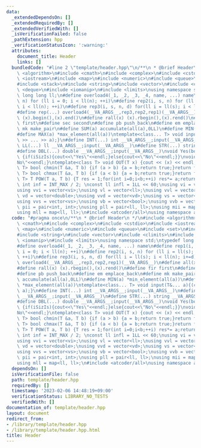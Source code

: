 ```yaml
---
data:
  _extendedDependsOn: []
  _extendedRequiredBy: []
  _extendedVerifiedWith: []
  _isVerificationFailed: false
  _pathExtension: hpp
  _verificationStatusIcon: ':warning:'
  attributes:
    document_title: Header
    links: []
  bundledCode: "#line 2 \"template/header.hpp\"\n/**\n * @brief Header\n */\n#include\
    \ <algorithm>\n#include <cmath>\n#include <complex>\n#include <cstdio>\n#include\
    \ <iostream>\n#include <map>\n#include <numeric>\n#include <queue>\n#include <set>\n\
    #include <stack>\n#include <string>\n#include <vector>\n#include <climits>\n#include\
    \ <deque>\n#include <iomanip>\n#include <limits>\nusing namespace std;\ntypedef\
    \ long long ll;\n#define overload4(_1, _2, _3, _4, name, ...) name\n#define rep1(i,\
    \ n) for (ll i = 0; i < ll(n); ++i)\n#define rep2(i, s, n) for (ll i = ll(s);\
    \ i < ll(n); ++i)\n#define rep3(i, s, n, d) for(ll i = ll(s); i < ll(n); i+=d)\n\
    #define rep(...) overload4(__VA_ARGS__,rep3,rep2,rep1)(__VA_ARGS__)\n#define all(x)\
    \ (x).begin(),(x).end()\n#define rall(x) (x).rbegin(),(x).rend()\n#define fir\
    \ first\n#define sec second\n#define pb push_back\n#define em emplace_back\n#define\
    \ mk make_pair\n#define SUM(a) accumulate(all(a),0LL)\n#define MIN(a) *min_element(all(a))\n\
    #define MAX(a) *max_element(all(a))\ntemplate<class... T> void input(T&... a){(cin\
    \ >> ... >> a);}\n#define INT(...) int __VA_ARGS__;input(__VA_ARGS__)\n#define\
    \ LL(...) ll __VA_ARGS__;input(__VA_ARGS__)\n#define STR(...) string __VA_ARGS__;input(__VA_ARGS__)\n\
    #define DBL(...) double __VA_ARGS__;input(__VA_ARGS__)\nvoid Yes(bool iSizIs=true)\
    \ {if(iSizIs){cout<<\"Yes\"<<endl;}else{cout<<\"No\"<<endl;}}\nvoid No() {cout<<\"\
    No\"<<endl;}\ntemplate<class T> void OUT(T x) {cout << (x) << endl;}\ntemplate<class\
    \ T> bool chmin(T &a, T b) {if (a > b) {a = b;return true;}return false;}\ntemplate<class\
    \ T> bool chmax(T &a, T b) {if (a < b) {a = b;return true;}return false;}\ntemplate<class\
    \ T> T POW(T a, T b) {T res = 1;for(int i=0;i<b;++i) res*= a;return res;}\nconst\
    \ int inf = INT_MAX / 2; \nconst ll infl = 1LL << 60;\nusing vi = vector<int>;\n\
    using vvi = vector<vi>;\nusing vl = vector<ll>;\nusing vvl = vector<vl>;\nusing\
    \ vd = vector<double>;\nusing vvd = vector<vd>;\nusing vs = vector<string>;\n\
    using vvs = vector<vs>;\nusing vb = vector<bool>;\nusing vvb = vector<vb>;\nusing\
    \ pii = pair<int, int>;\nusing pll = pair<ll, ll>;\nusing mii = map<int, int>;\n\
    using mll = map<ll, ll>;\n#include <atcoder/all>\nusing namespace atcoder;\n"
  code: "#pragma once\n/**\n * @brief Header\n */\n#include <algorithm>\n#include\
    \ <cmath>\n#include <complex>\n#include <cstdio>\n#include <iostream>\n#include\
    \ <map>\n#include <numeric>\n#include <queue>\n#include <set>\n#include <stack>\n\
    #include <string>\n#include <vector>\n#include <climits>\n#include <deque>\n#include\
    \ <iomanip>\n#include <limits>\nusing namespace std;\ntypedef long long ll;\n\
    #define overload4(_1, _2, _3, _4, name, ...) name\n#define rep1(i, n) for (ll\
    \ i = 0; i < ll(n); ++i)\n#define rep2(i, s, n) for (ll i = ll(s); i < ll(n);\
    \ ++i)\n#define rep3(i, s, n, d) for(ll i = ll(s); i < ll(n); i+=d)\n#define rep(...)\
    \ overload4(__VA_ARGS__,rep3,rep2,rep1)(__VA_ARGS__)\n#define all(x) (x).begin(),(x).end()\n\
    #define rall(x) (x).rbegin(),(x).rend()\n#define fir first\n#define sec second\n\
    #define pb push_back\n#define em emplace_back\n#define mk make_pair\n#define SUM(a)\
    \ accumulate(all(a),0LL)\n#define MIN(a) *min_element(all(a))\n#define MAX(a)\
    \ *max_element(all(a))\ntemplate<class... T> void input(T&... a){(cin >> ... >>\
    \ a);}\n#define INT(...) int __VA_ARGS__;input(__VA_ARGS__)\n#define LL(...) ll\
    \ __VA_ARGS__;input(__VA_ARGS__)\n#define STR(...) string __VA_ARGS__;input(__VA_ARGS__)\n\
    #define DBL(...) double __VA_ARGS__;input(__VA_ARGS__)\nvoid Yes(bool iSizIs=true)\
    \ {if(iSizIs){cout<<\"Yes\"<<endl;}else{cout<<\"No\"<<endl;}}\nvoid No() {cout<<\"\
    No\"<<endl;}\ntemplate<class T> void OUT(T x) {cout << (x) << endl;}\ntemplate<class\
    \ T> bool chmin(T &a, T b) {if (a > b) {a = b;return true;}return false;}\ntemplate<class\
    \ T> bool chmax(T &a, T b) {if (a < b) {a = b;return true;}return false;}\ntemplate<class\
    \ T> T POW(T a, T b) {T res = 1;for(int i=0;i<b;++i) res*= a;return res;}\nconst\
    \ int inf = INT_MAX / 2; \nconst ll infl = 1LL << 60;\nusing vi = vector<int>;\n\
    using vvi = vector<vi>;\nusing vl = vector<ll>;\nusing vvl = vector<vl>;\nusing\
    \ vd = vector<double>;\nusing vvd = vector<vd>;\nusing vs = vector<string>;\n\
    using vvs = vector<vs>;\nusing vb = vector<bool>;\nusing vvb = vector<vb>;\nusing\
    \ pii = pair<int, int>;\nusing pll = pair<ll, ll>;\nusing mii = map<int, int>;\n\
    using mll = map<ll, ll>;\n#include <atcoder/all>\nusing namespace atcoder;"
  dependsOn: []
  isVerificationFile: false
  path: template/header.hpp
  requiredBy: []
  timestamp: '2023-02-06 14:48:19+09:00'
  verificationStatus: LIBRARY_NO_TESTS
  verifiedWith: []
documentation_of: template/header.hpp
layout: document
redirect_from:
- /library/template/header.hpp
- /library/template/header.hpp.html
title: Header
---
```

